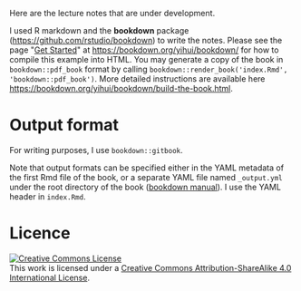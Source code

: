 Here are the lecture notes that are under development.

I used R markdown and the **bookdown** package (https://github.com/rstudio/bookdown) to write the notes. Please see the page "[Get Started](https://bookdown.org/yihui/bookdown/get-started.html)" at https://bookdown.org/yihui/bookdown/ for how to compile this example into HTML. You may generate a copy of the book in `bookdown::pdf_book` format by calling `bookdown::render_book('index.Rmd', 'bookdown::pdf_book')`. More detailed instructions are available here https://bookdown.org/yihui/bookdown/build-the-book.html.

# Output format

For writing purposes, I use `bookdown::gitbook`.

Note that output formats can be specified either in the YAML metadata of the first Rmd file of the book, or a separate YAML file named `_output.yml` under the root directory of the book ([bookdown manual](https://bookdown.org/yihui/bookdown/output-formats.html)). I use the YAML header in `index.Rmd`.


# Licence

<a rel="license" href="http://creativecommons.org/licenses/by-sa/4.0/"><img alt="Creative Commons License" style="border-width:0" src="https://i.creativecommons.org/l/by-sa/4.0/88x31.png"/></a><br />This work is licensed under a <a rel="license" href="http://creativecommons.org/licenses/by-sa/4.0/">Creative Commons Attribution-ShareAlike 4.0 International License</a>.
